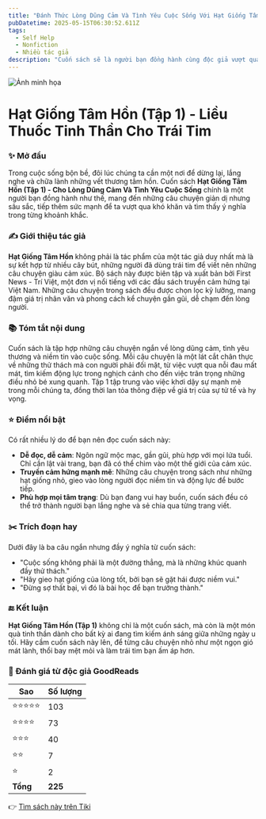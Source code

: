 ```yaml
---
title: "Đánh Thức Lòng Dũng Cảm Và Tình Yêu Cuộc Sống Với Hạt Giống Tâm Hồn Tập 1"
pubDatetime: 2025-05-15T06:30:52.611Z
tags:
  - Self Help
  - Nonfiction
  - Nhiều tác giả
description: "Cuốn sách sẽ là người bạn đồng hành cùng độc giả vượt qua những khó khăn thử thách trong cuộc sống thường ngày như nỗi mất mát, nỗi đau tổn thương tinh thần, tình cảm, niềm tin, bệnh tật, những thăng trầm trên bước đường theo đuổi ước mơ của cuộc đời hay vươn lên cho cuộc sống tốt đẹp hơn.Qua những sự kiện bất hạnh, những câu chuyện bình thường, những người bình dị... bạn đọc sẽ cùng suy ngẫm, chiêm nghiệm, khám phá và tìm thấy câu châm ngôn cuộc sống của mình!"Nếu có ai đó ban cho tôi một cuộc sống không gặp một trở ngại nào thì hấp dẫn thật đấy, nhưng tôi sẽ khước từ vì khi ấy tối sẽ không còn học được điều gì từ cuộc sống nữa."(Allyson Jones)"
---
```


![Ảnh minh họa](https://images-na.ssl-images-amazon.com/images/S/compressed.photo.goodreads.com/books/1483018129i/22741116.jpg) 

# Hạt Giống Tâm Hồn (Tập 1) - Liều Thuốc Tinh Thần Cho Trái Tim

### ✨ Mở đầu  
Trong cuộc sống bộn bề, đôi lúc chúng ta cần một nơi để dừng lại, lắng nghe và chữa lành những vết thương tâm hồn. Cuốn sách **Hạt Giống Tâm Hồn (Tập 1) - Cho Lòng Dũng Cảm Và Tình Yêu Cuộc Sống** chính là một người bạn đồng hành như thế, mang đến những câu chuyện giản dị nhưng sâu sắc, tiếp thêm sức mạnh để ta vượt qua khó khăn và tìm thấy ý nghĩa trong từng khoảnh khắc.

### ✍️ Giới thiệu tác giả  
**Hạt Giống Tâm Hồn** không phải là tác phẩm của một tác giả duy nhất mà là sự kết hợp từ nhiều cây bút, những người đã dùng trái tim để viết nên những câu chuyện giàu cảm xúc. Bộ sách này được biên tập và xuất bản bởi First News - Trí Việt, một đơn vị nổi tiếng với các đầu sách truyền cảm hứng tại Việt Nam. Những câu chuyện trong sách đều được chọn lọc kỹ lưỡng, mang đậm giá trị nhân văn và phong cách kể chuyện gần gũi, dễ chạm đến lòng người.

### 📚 Tóm tắt nội dung  
Cuốn sách là tập hợp những câu chuyện ngắn về lòng dũng cảm, tình yêu thương và niềm tin vào cuộc sống. Mỗi câu chuyện là một lát cắt chân thực về những thử thách mà con người phải đối mặt, từ việc vượt qua nỗi đau mất mát, tìm kiếm động lực trong nghịch cảnh cho đến việc trân trọng những điều nhỏ bé xung quanh. Tập 1 tập trung vào việc khơi dậy sự mạnh mẽ trong mỗi chúng ta, đồng thời lan tỏa thông điệp về giá trị của sự tử tế và hy vọng.

### ⭐ Điểm nổi bật  
Có rất nhiều lý do để bạn nên đọc cuốn sách này:  
- **Dễ đọc, dễ cảm**: Ngôn ngữ mộc mạc, gần gũi, phù hợp với mọi lứa tuổi. Chỉ cần lật vài trang, bạn đã có thể chìm vào một thế giới của cảm xúc.  
- **Truyền cảm hứng mạnh mẽ**: Những câu chuyện trong sách như những hạt giống nhỏ, gieo vào lòng người đọc niềm tin và động lực để bước tiếp.  
- **Phù hợp mọi tâm trạng**: Dù bạn đang vui hay buồn, cuốn sách đều có thể trở thành người bạn lắng nghe và sẻ chia qua từng trang viết.  

### ✂️ Trích đoạn hay  
Dưới đây là ba câu ngắn nhưng đầy ý nghĩa từ cuốn sách:  
- "Cuộc sống không phải là một đường thẳng, mà là những khúc quanh đầy thử thách."  
- "Hãy gieo hạt giống của lòng tốt, bởi bạn sẽ gặt hái được niềm vui."  
- "Đừng sợ thất bại, vì đó là bài học để bạn trưởng thành."

### 🔚 Kết luận  
**Hạt Giống Tâm Hồn (Tập 1)** không chỉ là một cuốn sách, mà còn là một món quà tinh thần dành cho bất kỳ ai đang tìm kiếm ánh sáng giữa những ngày u tối. Hãy cầm cuốn sách này lên, để từng câu chuyện nhỏ như một ngọn gió mát lành, thổi bay mệt mỏi và làm trái tim bạn ấm áp hơn.


### 💖 Đánh giá từ độc giả GoodReads

| Sao    | Số lượng |
|--------|----------|
| ⭐⭐⭐⭐⭐ | 103 |
| ⭐⭐⭐⭐ | 73 |
| ⭐⭐⭐ | 40 |
| ⭐⭐ | 7 |
| ⭐ | 2 |
| **Tổng** | **225** |


👉 [Tìm sách này trên Tiki](https://tiki.vn/search?q=H%E1%BA%A1t%20Gi%E1%BB%91ng%20T%C3%A2m%20H%E1%BB%93n)
